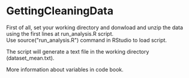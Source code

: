 # GettingCleaningData

First of all, set your working directory and donwload and unzip the data using the first lines at run_analysis.R script.  
Use source("run_analysis.R") command in RStudio to load script.

The script will generate a text file in the working directory (dataset_mean.txt).

More information about variables in code book.
